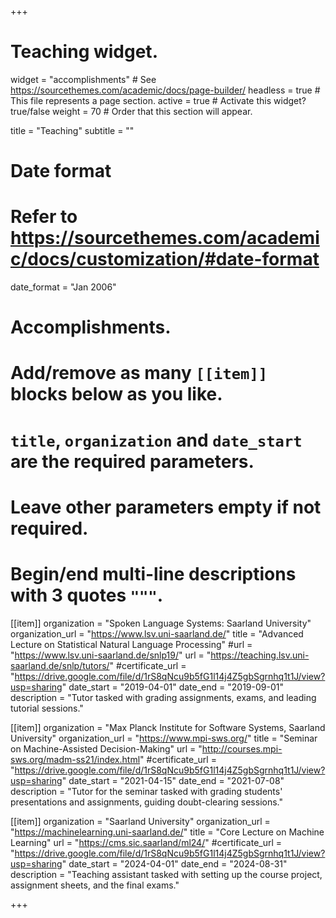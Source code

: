 +++
# Teaching widget.
widget = "accomplishments"  # See https://sourcethemes.com/academic/docs/page-builder/
headless = true  # This file represents a page section.
active = true  # Activate this widget? true/false
weight = 70  # Order that this section will appear.

title = "Teaching"
subtitle = ""

# Date format
#   Refer to https://sourcethemes.com/academic/docs/customization/#date-format
date_format = "Jan 2006"

# Accomplishments.
#   Add/remove as many `[[item]]` blocks below as you like.
#   `title`, `organization` and `date_start` are the required parameters.
#   Leave other parameters empty if not required.
#   Begin/end multi-line descriptions with 3 quotes `"""`.

[[item]]
  organization = "Spoken Language Systems: Saarland University"
  organization_url = "https://www.lsv.uni-saarland.de/"
  title = "Advanced Lecture on Statistical Natural Language Processing"
  #url = "https://www.lsv.uni-saarland.de/snlp19/"
  url = "https://teaching.lsv.uni-saarland.de/snlp/tutors/"
  #certificate_url = "https://drive.google.com/file/d/1rS8qNcu9b5fG1l14j4Z5gbSgrnhq1t1J/view?usp=sharing"
  date_start = "2019-04-01"
  date_end = "2019-09-01"
  description = "Tutor tasked with grading assignments, exams, and leading tutorial sessions."

[[item]]
  organization = "Max Planck Institute for Software Systems, Saarland University"
  organization_url = "https://www.mpi-sws.org/"
  title = "Seminar on Machine-Assisted Decision-Making"
  url = "http://courses.mpi-sws.org/madm-ss21/index.html"
  #certificate_url = "https://drive.google.com/file/d/1rS8qNcu9b5fG1l14j4Z5gbSgrnhq1t1J/view?usp=sharing"
  date_start = "2021-04-15"
  date_end = "2021-07-08"
  description = "Tutor for the seminar tasked with grading students' presentations and assignments, guiding doubt-clearing sessions."

[[item]]
  organization = "Saarland University"
  organization_url = "https://machinelearning.uni-saarland.de/"
  title = "Core Lecture on Machine Learning"
  url = "https://cms.sic.saarland/ml24/"
  #certificate_url = "https://drive.google.com/file/d/1rS8qNcu9b5fG1l14j4Z5gbSgrnhq1t1J/view?usp=sharing"
  date_start = "2024-04-01"
  date_end = "2024-08-31"
  description = "Teaching assistant tasked with setting up the course project, assignment sheets, and the final exams."

+++
